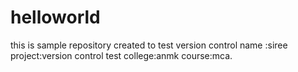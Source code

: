 # helloworld
this is sample repository created to test version control
name :siree
project:version control test
college:anmk
course:mca.
